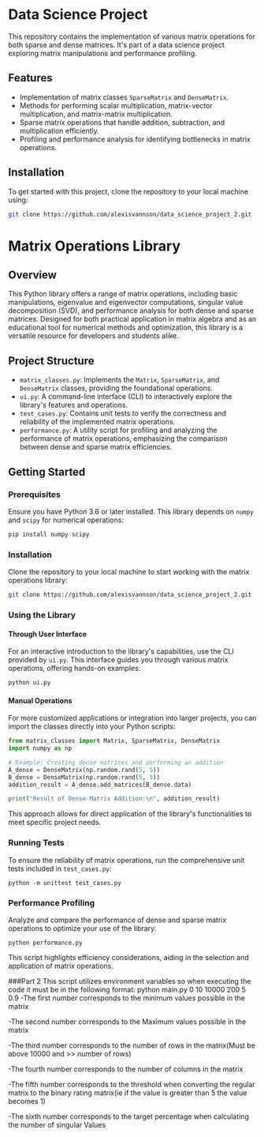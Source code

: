 # Data Science Project 

This repository contains the implementation of various matrix operations for both sparse and dense matrices. It's part of a data science project exploring matrix manipulations and performance profiling.

## Features

- Implementation of matrix classes `SparseMatrix` and `DenseMatrix`.
- Methods for performing scalar multiplication, matrix-vector multiplication, and matrix-matrix multiplication.
- Sparse matrix operations that handle addition, subtraction, and multiplication efficiently.
- Profiling and performance analysis for identifying bottlenecks in matrix operations.

## Installation

To get started with this project, clone the repository to your local machine using:

```sh
git clone https://github.com/alexisvannson/data_science_project_2.git
```
# Matrix Operations Library

## Overview

This Python library offers a range of matrix operations, including basic manipulations, eigenvalue and eigenvector computations, singular value decomposition (SVD), and performance analysis for both dense and sparse matrices. Designed for both practical application in matrix algebra and as an educational tool for numerical methods and optimization, this library is a versatile resource for developers and students alike.

## Project Structure

- `matrix_classes.py`: Implements the `Matrix`, `SparseMatrix`, and `DenseMatrix` classes, providing the foundational operations.
- `ui.py`: A command-line interface (CLI) to interactively explore the library's features and operations.
- `test_cases.py`: Contains unit tests to verify the correctness and reliability of the implemented matrix operations.
- `performance.py`: A utility script for profiling and analyzing the performance of matrix operations, emphasizing the comparison between dense and sparse matrix efficiencies.

## Getting Started

### Prerequisites

Ensure you have Python 3.6 or later installed. This library depends on `numpy` and `scipy` for numerical operations:

```sh
pip install numpy scipy
```

### Installation

Clone the repository to your local machine to start working with the matrix operations library:

```sh
git clone https://github.com/alexisvannson/data_science_project_2.git
```

### Using the Library

#### Through User Interface

For an interactive introduction to the library's capabilities, use the CLI provided by `ui.py`. This interface guides you through various matrix operations, offering hands-on examples:

```sh
python ui.py
```

#### Manual Operations

For more customized applications or integration into larger projects, you can import the classes directly into your Python scripts:

``` python
from matrix_classes import Matrix, SparseMatrix, DenseMatrix
import numpy as np

# Example: Creating dense matrices and performing an addition
A_dense = DenseMatrix(np.random.rand(5, 5))
B_dense = DenseMatrix(np.random.rand(5, 5))
addition_result = A_dense.add_matrices(B_dense.data)

print("Result of Dense Matrix Addition:\n", addition_result)
```

This approach allows for direct application of the library's functionalities to meet specific project needs.

### Running Tests

To ensure the reliability of matrix operations, run the comprehensive unit tests included in `test_cases.py`:

```
python -m unittest test_cases.py
```

### Performance Profiling

Analyze and compare the performance of dense and sparse matrix operations to optimize your use of the library:

```
python performance.py
```

This script highlights efficiency considerations, aiding in the selection and application of matrix operations.

###Part 2
This script utilizes environment variables so when executing the code it must be in the following format:
python main.py 0 10 10000 200 5 0.9
-The first number corresponds to the minimum values possible in the matrix

-The second number corresponds to the Maximum values possible in the matrix

-The third number corresponds to the number of rows in the matrix(Must be above 10000 and >> number of rows)

-The fourth number corresponds to the number of columns in the matrix

-The fifth number corresponds to the threshold when converting the regular matrix to the binary rating matrix(ie if the value is greater than 5 the value becomes 1)

-The sixth number corresponds to the target percentage when calculating the number of singular Values
